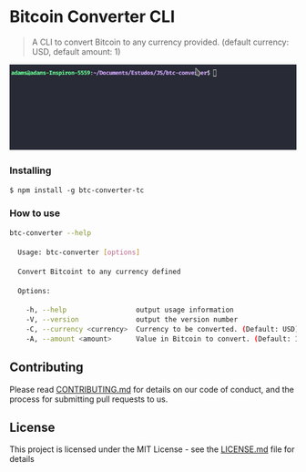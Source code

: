 # Bitcoin Converter CLI

> A CLI to convert Bitcoin to any currency provided. (default currency: USD, default amount: 1)

![Example CLI running](img/btc-converter.gif)

### Installing

```
$ npm install -g btc-converter-tc
```

### How to use

```sh
btc-converter --help

  Usage: btc-converter [options]

  Convert Bitcoint to any currency defined

  Options:

    -h, --help                 output usage information
    -V, --version              output the version number
    -C, --currency <currency>  Currency to be converted. (Default: USD)
    -A, --amount <amount>      Value in Bitcoin to convert. (Default: 1)
```

## Contributing

Please read [CONTRIBUTING.md](CONTRIBUTING.md) for details on our code of conduct, and the process for submitting pull requests to us.

## License

This project is licensed under the MIT License - see the [LICENSE.md](LICENSE.md) file for details
